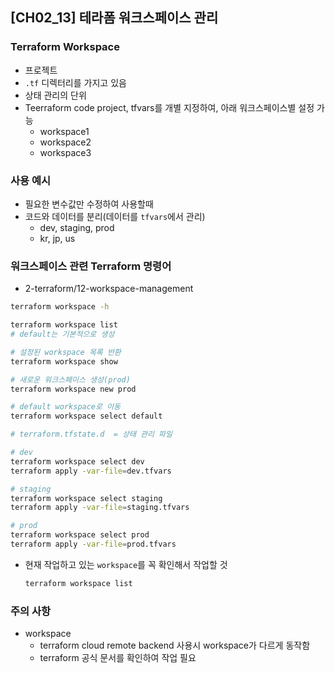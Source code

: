 ## [CH02_13] 테라폼 워크스페이스 관리

### Terraform Workspace
- 프로젝트
- `.tf` 디렉터리를 가지고 있음
- 상태 관리의 단위
- Teerraform code project, tfvars를 개별 지정하여, 아래 워크스페이스별 설정 가능
  - workspace1
  - workspace2
  - workspace3

### 사용 예시
- 필요한 변수값만 수정하여 사용할때
- 코드와 데이터를 분리(데이터를 `tfvars`에서 관리)
  - dev, staging, prod
  - kr, jp, us

### 워크스페이스 관련 Terraform 명령어
- 2-terraform/12-workspace-management
```bash
terraform workspace -h

terraform workspace list
# default는 기본적으로 생성

# 설정된 workspace 목록 반환
terraform workspace show

# 새로운 워크스페이스 생성(prod)
terraform workspace new prod

# default workspace로 이동
terraform workspace select default

# terraform.tfstate.d  = 상태 관리 파일

# dev
terraform workspace select dev
terraform apply -var-file=dev.tfvars

# staging
terraform workspace select staging
terraform apply -var-file=staging.tfvars

# prod
terraform workspace select prod
terraform apply -var-file=prod.tfvars
```
- 현재 작업하고 있는 `workspace`를 꼭 확인해서 작업할 것
  ```bash
  terraform workspace list
  ```

### 주의 사항
- workspace
  - terraform cloud remote backend 사용시 workspace가 다르게 동작함
  - terraform 공식 문서를 확인하여 작업 필요